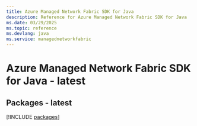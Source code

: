 ```yaml
---
title: Azure Managed Network Fabric SDK for Java
description: Reference for Azure Managed Network Fabric SDK for Java
ms.date: 03/29/2025
ms.topic: reference
ms.devlang: java
ms.service: managednetworkfabric
---
```

# Azure Managed Network Fabric SDK for Java - latest
## Packages - latest
[!INCLUDE [packages](managed-network-fabric-index.md)]